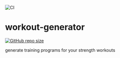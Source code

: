 ![CI](https://github.com/TheNewThinkTank/workout-generator/actions/workflows/wf.yml/badge.svg)
# workout-generator

[![GitHub repo size](https://img.shields.io/github/repo-size/TheNewThinkTank/workout-generator?style=flat&logo=github&logoColor=whitesmoke&label=Repo%20Size)](https://github.com/TheNewThinkTank/workout-generator/archive/refs/heads/main.zip)

generate training programs for your strength workouts

<!--
TODOs:
Create a django view that takes a program generation request and returns a html training program response
fix url: http://127.0.0.1:8000/workoutapp/nfp_view/

Django

URLs:
http://127.0.0.1:8000/workoutapp/welcome_view/
http://127.0.0.1:8000/workoutapp/nfp_view/
http://127.0.0.1:8000/workoutapp/legs_view/

Run with Docker:
docker build --tag python-django .
docker run --publish 8000:8000 python-django

with docker-compose:

-->

